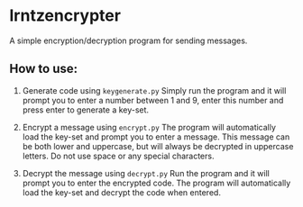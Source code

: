 # lrntzencrypter
A simple encryption/decryption program for sending messages.

## How to use:

1. Generate code using `keygenerate.py`
    Simply run the program and it will prompt you to enter a number between 1 and 9, enter this number and press enter to generate a key-set.

2. Encrypt a message using `encrypt.py`
    The program will automatically load the key-set and prompt you to enter a message. This message can be both lower and uppercase, but will always be decrypted in uppercase letters. Do not use space or any special characters.

3. Decrypt the message using `decrypt.py`
    Run the program and it will prompt you to enter the encrypted code. The program will automatically load the key-set and decrypt the code when entered.